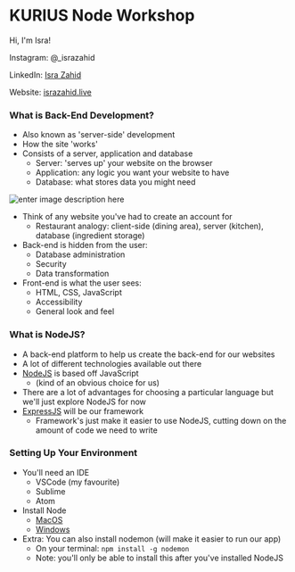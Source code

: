 ﻿# KURIUS Node Workshop

Hi, I'm Isra! 

Instagram: @_israzahid

LinkedIn: [Isra Zahid](https://www.linkedin.com/in/isra-zahid/)

Website: [israzahid.live](https://israzahid.live/)

### What is Back-End Development?
- Also known as 'server-side' development
- How the site 'works'
- Consists of a server, application and database
	- Server: 'serves up' your website on the browser
	- Application: any logic you want your website to have
	- Database: what stores data you might need

![enter image description here](https://blog.hackerrank.com/wp-content/uploads/2018/10/frontend-vs-backend.png)

- Think of any website you've had to create an account for
	- Restaurant analogy: client-side (dining area), server (kitchen), database (ingredient storage)
- Back-end is hidden from the user: 
	- Database administration
	- Security
	- Data transformation
- Front-end is what the user sees:
	- HTML, CSS, JavaScript
	- Accessibility
	- General look and feel

### What is NodeJS?
- A back-end platform to help us create the back-end for our websites
- A lot of different technologies available out there
- [NodeJS](https://nodejs.org/en/about/) is based off JavaScript 
	- (kind of an obvious choice for us)
- There are a lot of advantages for choosing a particular language but we'll just explore NodeJS for now
- [ExpressJS](https://expressjs.com/) will be our framework
	- Framework's just make it easier to use NodeJS, cutting down on the amount of code we need to write

### Setting Up Your Environment
- You'll need an IDE
	- VSCode (my favourite)
	- Sublime
	- Atom
- Install Node
	- [MacOS](https://nodesource.com/blog/installing-nodejs-tutorial-mac-os-x/)
	- [Windows](https://phoenixnap.com/kb/install-node-js-npm-on-windows)
- Extra: You can also install nodemon (will make it easier to run our app)
	- On your terminal: `npm install -g nodemon`
	- Note: you'll only be able to install this after you've installed NodeJS

